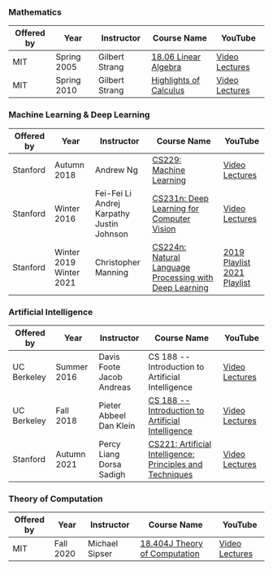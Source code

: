 ### Mathematics

| Offered by | Year | Instructor | Course Name | YouTube |
| ---------- | ---- | ---------- | ----------- | ------- |
| MIT | Spring 2005 | Gilbert Strang | [18.06 Linear Algebra](https://ocw.mit.edu/courses/18-06-linear-algebra-spring-2010/) | [Video Lectures](https://www.youtube.com/playlist?list=PLE7DDD91010BC51F8) |
| MIT | Spring 2010 | Gilbert Strang | [Highlights of Calculus](https://ocw.mit.edu/courses/res-18-005-highlights-of-calculus-spring-2010/) | [Video Lectures](https://www.youtube.com/playlist?list=PLBE9407EA64E2C318) |


### Machine Learning & Deep Learning

| Offered by | Year | Instructor | Course Name | YouTube |
| ---------- | ---- | ---------- | ----------- | ------- |
| Stanford | Autumn 2018 | Andrew Ng | [CS229: Machine Learning](https://cs229.stanford.edu/syllabus-autumn2018.html) | [Video Lectures](https://www.youtube.com/playlist?list=PLoROMvodv4rMiGQp3WXShtMGgzqpfVfbU) |
| Stanford | Winter 2016 | Fei-Fei Li<br>Andrej Karpathy<br>Justin Johnson| [CS231n: Deep Learning for Computer Vision](http://cs231n.stanford.edu/2016/) | [Video Lectures](https://www.youtube.com/playlist?list=PLkt2uSq6rBVctENoVBg1TpCC7OQi31AlC) |
| Stanford | Winter 2019<br>Winter 2021 | Christopher Manning | [CS224n: Natural Language Processing with Deep Learning](https://web.stanford.edu/class/cs224n/) | [2019 Playlist](https://www.youtube.com/playlist?list=PLoROMvodv4rOhcuXMZkNm7j3fVwBBY42z)<br>[2021 Playlist](https://www.youtube.com/playlist?list=PLoROMvodv4rOSH4v6133s9LFPRHjEmbmJ) |


### Artificial Intelligence
| Offered by | Year | Instructor | Course Name | YouTube |
| ---------- | ---- | ---------- | ----------- | ------- |
| UC Berkeley | Summer 2016 | Davis Foote<br>Jacob Andreas | CS 188 -- Introduction to Artificial Intelligence | [Video Lectures](https://www.youtube.com/channel/UCHBzJsIcRIVuzzHVYabikTQ/videos) |
| UC Berkeley | Fall 2018 | Pieter Abbeel<br> Dan Klein | [CS 188 -- Introduction to Artificial Intelligence](https://inst.eecs.berkeley.edu/~cs188/fa18/index.html) | [Video Lectures](https://www.youtube.com/channel/UCEXfTs0jS6D_0nwf1nAeF8A/videos) |
| Stanford | Autumn 2021 | Percy Liang<br>Dorsa Sadigh | [CS221: Artificial Intelligence: Principles and Techniques](https://stanford-cs221.github.io/autumn2021/) | [Video Lectures](https://www.youtube.com/playlist?list=PLoROMvodv4rOca_Ovz1DvdtWuz8BfSWL2) |


### Theory of Computation

| Offered by | Year | Instructor | Course Name | YouTube |
| ---------- | ---- | ---------- | ----------- | ------- |
| MIT | Fall 2020 | Michael Sipser | [18.404J Theory of Computation](https://ocw.mit.edu/courses/18-404j-theory-of-computation-fall-2020/) | [Video Lectures](https://www.youtube.com/playlist?list=PLUl4u3cNGP60_JNv2MmK3wkOt9syvfQWY) |
